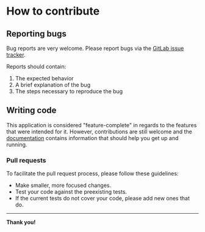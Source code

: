 # How to contribute

## Reporting bugs

Bug reports are very welcome. Please report bugs via the
[GitLab issue tracker](https://gitlab.com/emerac/tkinter-sudoku-solver/-/issues).

Reports should contain:

1. The expected behavior
2. A brief explanation of the bug
3. The steps necessary to reproduce the bug

## Writing code

This application is considered "feature-complete" in regards to the
features that were intended for it. However, contributions are still
welcome and the [documentation](docs/README.md) contains information
that should help you get up and running.

### Pull requests

To facilitate the pull request process, please follow these guidelines:

* Make smaller, more focused changes.
* Test your code against the preexisting tests.
* If the current tests do not cover your code, please add new ones
that do.

---
**Thank you!**
